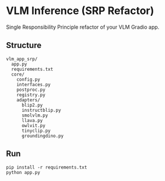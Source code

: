 # VLM Inference (SRP Refactor)

Single Responsibility Principle refactor of your VLM Gradio app.

## Structure
```
vlm_app_srp/
  app.py
  requirements.txt
  core/
    config.py
    interfaces.py
    postproc.py
    registry.py
    adapters/
      blip2.py
      instructblip.py
      smolvlm.py
      llava.py
      owlvit.py
      tinyclip.py
      groundingdino.py
```

## Run
```
pip install -r requirements.txt
python app.py
```
